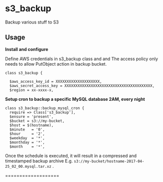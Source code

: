 # s3\_backup

Backup various stuff to S3

## Usage

**Install and configure**

Define AWS credentials in s3_backup class and  and The access policy only needs to allow PutObject action in backup bucket.

```puppet
class s3_backup {

  $aws_access_key_id = XXXXXXXXXXXXXXXXXXXX,
  $aws_secret_access_key = XXXXXXXXXXXXXXXXXXXXXXXXXXXXXXXXXXXXXXXX,
  $region = xx-xxxx-x,

```


**Setup cron to backup a specific MySQL database 2AM, every night**

```puppet
class s3_backup::backup_mysql_cron {
  require => Class['s3_backup'],
  $ensure = 'present',
  $bucket = s3://my-bucket,
  $host = $(hostname),
  $minute   = '0',
  $hour     = '2',
  $weekday  = '*',
  $monthday = '*',
  $month    = '*',
```

Once the schedule is executed, it will result in a compressed and timestamped backup archive E.g. `s3://my-bucket/hostname-2017-04-25_02_00.mysql.tar.xz` .


===================
